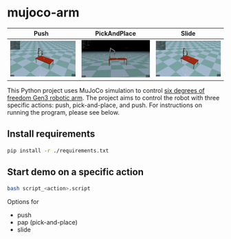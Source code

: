 # mujoco-arm

| &nbsp;&nbsp;&nbsp;&nbsp;&nbsp;&nbsp;Push&nbsp;&nbsp;&nbsp;&nbsp;&nbsp;&nbsp;&nbsp;&nbsp; | PickAndPlace | &nbsp;&nbsp;&nbsp;&nbsp;&nbsp;&nbsp;&nbsp;Slide&nbsp;&nbsp;&nbsp;&nbsp;&nbsp;&nbsp;&nbsp; |
|-----------------------|-----------------------|-----------------------|
| ![](figures/push.gif) | ![](figures/pap.gif) | ![](figures/slide.gif) |

This Python project uses MuJoCo simulation to control [six degrees of freedom Gen3 robotic arm](https://www.kinovarobotics.com/product/gen3-robots). The project aims to control the robot with three specific actions: push, pick-and-place, and push. For instructions on running the program, please see below.

## Install requirements

```bash
pip install -r ./requirements.txt
```

## Start demo on a specific action

```bash
bash script_<action>.script
```

Options for <action>
- push
- pap (pick-and-place)
- slide
